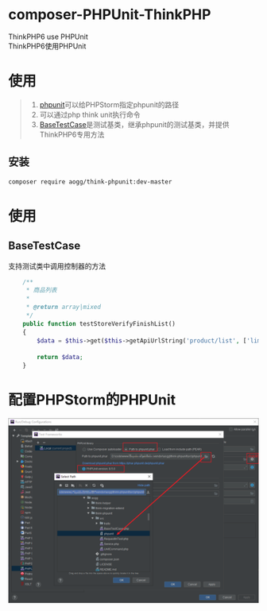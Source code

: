 # composer-PHPUnit-ThinkPHP
ThinkPHP6 use PHPUnit  
ThinkPHP6使用PHPUnit


# 使用
> 1. [phpunit](https://github.com/aogg/composer-PHPUnit-ThinkPHP/blob/master/src/phpunit)可以给PHPStorm指定phpunit的路径
> 2. 可以通过php think unit执行命令
> 3. [BaseTestCase](https://github.com/aogg/composer-PHPUnit-ThinkPHP/blob/master/src/BaseTestCase.php)是测试基类，继承phpunit的测试基类，并提供ThinkPHP6专用方法





## 安装

```bash
composer require aogg/think-phpunit:dev-master
```


# 使用

## BaseTestCase

支持测试类中调用控制器的方法
```php
    /**
     * 商品列表
     *
     * @return array|mixed
     */
    public function testStoreVerifyFinishList()
    {
        $data = $this->get($this->getApiUrlString('product/list', ['limit' => 1]));

        return $data;
    }
```




# 配置PHPStorm的PHPUnit
![配置PHPStorm的PHPUnit](https://raw.githubusercontent.com/aogg/composer-PHPUnit-ThinkPHP/master/docs/PHPStorm%E9%85%8D%E7%BD%AEPHPUnit.jpg)


